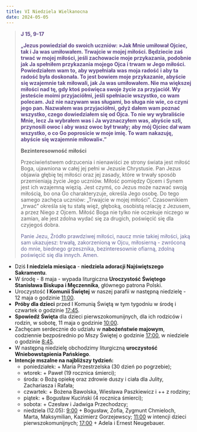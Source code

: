 ```yaml
---
title: VI Niedziela Wielkanocna
date: 2024-05-05
---
```


> **<span style="color: #5D4587;">J 15, 9-17</span>**
>
> **<span style="color: #5D4587;">„Jezus powiedział do swoich uczniów: »Jak Mnie umiłował Ojciec, tak i Ja was umiłowałem. Trwajcie w mojej miłości. Będziecie zaś trwać w mojej miłości, jeśli zachowacie moje przykazania, podobnie jak Ja spełniłem przykazania mojego Ojca i trwam w Jego miłości. Powiedziałem wam to, aby wypełniała was moja radość i aby ta radość była doskonała. To jest bowiem moje przykazanie, abyście się wzajemnie tak miłowali, jak Ja was umiłowałem. Nie ma większej miłości nad tę, gdy ktoś poświęca swoje życie za przyjaciół. Wy jesteście moimi przyjaciółmi, jeśli spełniacie wszystko, co wam polecam. Już nie nazywam was sługami, bo sługa nie wie, co czyni jego pan. Nazwałem was przyjaciółmi, gdyż dałem wam poznać wszystko, czego dowiedziałem się od Ojca. To nie wy wybraliście Mnie, lecz Ja wybrałem was i Ja wyznaczyłem was, abyście szli, przynosili owoc i aby wasz owoc był trwały; aby mój Ojciec dał wam wszystko, o co Go poprosicie w moje imię. To wam nakazuję, abyście się wzajemnie miłowali«.”</span>**
>
>
>
> **Bezinteresowność miłości**
>
> Przeciwieństwem odrzucenia i nienawiści ze strony świata jest miłość Boga, ujawniona w całej jej pełni w Jezusie Chrystusie. Pan Jezus objawia głębię tej miłości oraz jej zasady, które w trwały sposób przemieniają życie Jego uczniów. Miłość pomiędzy Ojcem i Synem jest ich wzajemną więzią. Jest czymś, co Jezus może nazwać swoją miłością, bo ona Go charakteryzuje, określa Jego osobę. Do tego samego zachęca uczniów: „Trwajcie w mojej miłości". Czasownikiem „trwać” określa się tu stałą więź, głęboką, osobistą relację z Jezusem, a przez Niego z Ojcem. Miłość Boga nie tylko nie oczekuje niczego w zamian, ale jest zdolna wydać się za drugich, poświęcić się dla czyjegoś dobra.
>
> <span style="color: #666699;">Panie Jezu, Źródło prawdziwej miłości, naucz mnie takiej miłości, jaką sam ukazujesz: trwałą, zakorzenioną w Ojcu, miłosierną - zwróconą do mnie, biednego grzesznika, bezinteresownie ofiarną, zdolną poświęcić się dla innych. Amen.
> &nbsp;

- Dziś **I niedziela miesiąca** - **niedziela adoracji Najświętszego Sakramentu**.
- W środę - 8 maja - wypada liturgiczna **Uroczystość Świętego Stanisława Biskupa i Męczennika**, głównego patrona Polski.
- Uroczystość **I Komunii Świętej** w naszej parafii w następną niedzielę - 12 maja o godzinie <u>11:00</u>.
- **Próby dla dzieci** przed I Komunią Świętą w tym tygodniu w środę i czwartek o godzinie <u>17:45</u>.
- **Spowiedź Święta** dla dzieci pierwszokomunijnych, dla ich rodziców i rodzin, w sobotę, 11 maja o godzinie <u>10:00</u>.
- Zachęcam serdecznie do udziału w **nabożeństwie majowym**, codziennie bezpośrednio po Mszy Świętej o godzinie <u>17:00</u>, w niedziele o godzinie <u>8:45</u>.
- W następną niedzielę obchodzimy liturgiczną **uroczystość Wniebowstąpienia Pańskiego**.
- **Intencje mszalne na najbliższy tydzień:**
  - poniedziałek: + Maria Przestrzelska (30 dzień po pogrzebie);
  - wtorek: + Paweł (19 rocznica śmierci);
  - środa: o Bożą opiekę oraz zdrowie duszy i ciała dla Julity, Zachariasza i Rafała;
  - czwartek: + Bożena Bawolska, Wiesława Paszkiewicz i ++ z rodziny;
  - piątek: + Bogusław Kuciński (4 rocznica śmierci);
  - sobota: + Czesław i Jadwiga Przechodzcy;
  - niedziela (12.05): <u>9:00</u> + Bogusław, Zofia, Zygmunt Chmieloch, Marta, Maksymilian, Kazimierz Gorzejewscy; <u>11:00</u> w intencji dzieci pierwszokomunijnych; <u>17:00</u> + Adela i Ernest Neugebauer.



